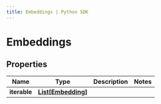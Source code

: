 ```yaml
---
title: Embeddings | Python SDK
---
```


# Embeddings


## Properties

Name | Type | Description | Notes
------------ | ------------- | ------------- | -------------
**iterable** | [**List[Embedding]**](Embedding) |  | 


